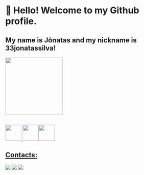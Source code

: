 # 👋 Hello! Welcome to my Github profile.
## My name is Jônatas and my nickname is 33jonatassilva!


<div>
<a href="https://github.com/seu-usuário-aqui">
<img height="180em" src="https://github-readme-stats.vercel.app/api/top-langs/?username=33jonatassilva&layout=compact&langs_count=7&theme=dark"/>

</div>

<br>

<img src="https://cdn.jsdelivr.net/gh/devicons/devicon/icons/html5/html5-original.svg" width="50" height="50"/> <img src="https://cdn.jsdelivr.net/gh/devicons/devicon/icons/css3/css3-original.svg" width="50" height="50" /><img src="https://cdn.jsdelivr.net/gh/devicons/devicon/icons/python/python-original.svg" width="50" height="50"/>

## Contacts:

<div>
<a href="https://www.instagram.com/the_jo_brito/" target="_blank" rel="external"><img src="https://img.shields.io/badge/-Instagram-%23E4405F?style=for-the-badge&logo=instagram&logoColor=white"></a>
<a href = "mailto:gstylus840@gmail.com" target="_blank" rel="external"><img src="https://img.shields.io/badge/Gmail-D14836?style=for-the-badge&logo=gmail&logoColor=white"></a>
<a href="https://www.linkedin.com/in/jônatas-de-brito-silva-40933423a/" target="_blank" rel="external"><img src="https://img.shields.io/badge/-LinkedIn-%230077B5?style=for-the-badge&logo=linkedin&logoColor=white"></a>   
</div>
